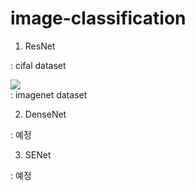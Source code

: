 # image-classification

1. ResNet 
 
 : cifal dataset
 <div>
 <img src='https://user-images.githubusercontent.com/19706193/56037838-490d4100-5d6b-11e9-84cd-181858ae35cf.JPG'></img>
 </div>
 : imagenet dataset


2. DenseNet

 : 예정


3. SENet

: 예정
